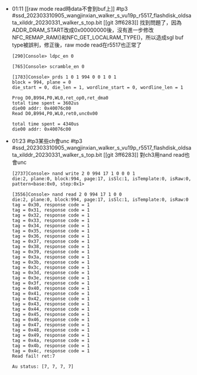 - 01:11 [[raw mode read時data不會到buf上]]
  #tp3 #ssd_202303310905_wangjinxian_walker_s_vu19p_r5517_flashdisk_oldsata_xilddr_20230331_walker_s_top.bit
  [[git 3ff6283]]
  找到問題了，因為ADDR_DRAM_START改成0x00000000後，沒有進一步修改NFC_REMAP_RAM()和NFC_GET_LOCALRAM_TYPE()，所以造成sgl buf type被誤判，修正後，raw mode read在r5517也正常了
  
  ```
  [290]Console> ldpc_en 0
  
  [765]Console> scramble_en 0
  
  [1783]Console> prds 1 0 1 994 0 0 1 0 1
  block = 994, plane = 0
  die_start = 0, die_len = 1, wordline_start = 0, wordline_len = 1
  
  Prog D0,B994,P0,WL0,ret_op0,ret_dma0
  total time spent = 3602us
  die00 addr: 0x40076c00
  Read D0,B994,P0,WL0,ret0,unc0x00
  
  total time spent = 4340us
  die00 addr: 0x40076c00
  ```
- 01:23 #tp3某些ch會unc
  #tp3 #ssd_202303310905_wangjinxian_walker_s_vu19p_r5517_flashdisk_oldsata_xilddr_20230331_walker_s_top.bit
  [[git 3ff6283]]
  對ch3用nand read也會unc
  
  ```
  [2737]Console> nand write 2 0 994 17 1 0 0 0 1
  die:2, plane:0, block:994, page:17, isSlc:1, isTemplate:0, isRaw:0, pattern<base:0x0, step:0x1>
  
  [3556]Console> nand read 2 0 994 17 1 0 0
  die:2, plane:0, block:994, page:17, isSlc:1, isTemplate:0, isRaw:0
  tag = 0x30, response code = 1
  tag = 0x31, response code = 1
  tag = 0x32, response code = 1
  tag = 0x33, response code = 1
  tag = 0x34, response code = 1
  tag = 0x35, response code = 1
  tag = 0x36, response code = 1
  tag = 0x37, response code = 1
  tag = 0x38, response code = 1
  tag = 0x39, response code = 1
  tag = 0x3a, response code = 1
  tag = 0x3b, response code = 1
  tag = 0x3c, response code = 1
  tag = 0x3d, response code = 1
  tag = 0x3e, response code = 1
  tag = 0x3f, response code = 1
  tag = 0x40, response code = 1
  tag = 0x41, response code = 1
  tag = 0x42, response code = 1
  tag = 0x43, response code = 1
  tag = 0x44, response code = 1
  tag = 0x45, response code = 1
  tag = 0x46, response code = 1
  tag = 0x47, response code = 1
  tag = 0x48, response code = 1
  tag = 0x49, response code = 1
  tag = 0x4a, response code = 1
  tag = 0x4b, response code = 1
  tag = 0x4c, response code = 1
  Read fail! ret:7
  
  Au status: [7, 7, 7, 7]
  ```